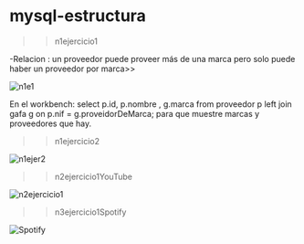 # mysql-estructura
>> n1ejercicio1

-Relacion : un proveedor puede proveer más de una 
marca pero solo puede haber un proveedor por marca>> 

![n1e1](https://user-images.githubusercontent.com/107991714/180620610-359b32df-77e8-4585-99bb-e0cdef3dca84.png)


En el workbench:
select p.id, p.nombre , g.marca from  proveedor p  left join gafa g on p.nif = g.proveidorDeMarca;
para que muestre marcas y proveedores que hay.

>> n1ejercicio2

![n1ejer2](https://user-images.githubusercontent.com/107991714/180602746-c0c7a4d9-4144-4734-b3fc-ddda4041be3a.png)

>> n2ejercicio1YouTube

![n2ejercicio1](https://user-images.githubusercontent.com/107991714/180605061-f452d35f-b1ea-4e5e-bc6e-7193d8ddd135.png)

>> n3ejercicio1Spotify

![Spotify](https://user-images.githubusercontent.com/107991714/180609424-0f817247-365b-471e-b2da-2e8982846880.png)

